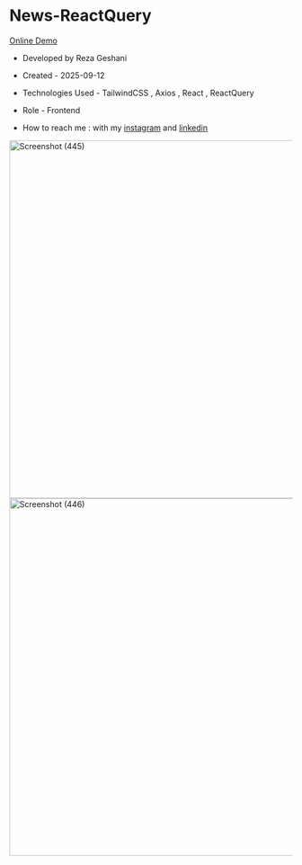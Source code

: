 # News-ReactQuery      

[Online Demo](https://news-react-query.vercel.app/)

- Developed by Reza Geshani                  

- Created - 2025-09-12

- Technologies Used - TailwindCSS , Axios , React , ReactQuery                                                

- Role - Frontend

- How to reach me : with my [instagram](https://www.instagram.com/rezageshani_web) and [linkedin](http://www.linkedin.com/in/reza-geshani-web)


<img width="1349" height="637" alt="Screenshot (445)" src="https://github.com/user-attachments/assets/e154773e-fe3e-4a31-9d4e-b429a599b5ff" />

<img width="1366" height="636" alt="Screenshot (446)" src="https://github.com/user-attachments/assets/95d190be-fdc2-4e18-aa42-fb3e2c9e1318" />
